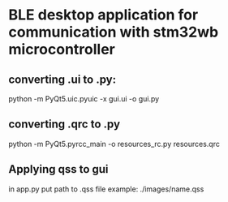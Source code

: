 # BLE desktop application for communication with stm32wb microcontroller

## converting .ui to .py:
python -m PyQt5.uic.pyuic -x gui.ui -o gui.py

## converting .qrc to .py
python -m PyQt5.pyrcc_main -o resources_rc.py resources.qrc

## Applying qss to gui
in app.py put path to .qss file
example:  ./images/name.qss 